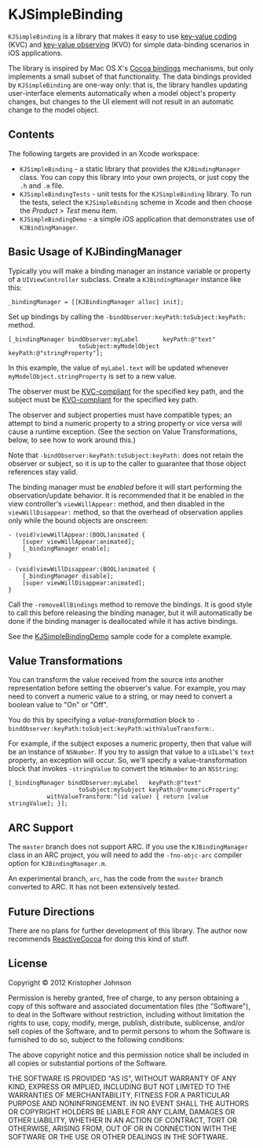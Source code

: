# KJSimpleBinding

`KJSimpleBinding` is a library that makes it easy to use [key-value coding](http://developer.apple.com/library/mac/#documentation/Cocoa/Conceptual/KeyValueCoding/Articles/KeyValueCoding.html) (KVC) and [key-value observing](https://developer.apple.com/library/mac/#documentation/cocoa/Conceptual/KeyValueObserving/KeyValueObserving.html) (KVO) for simple data-binding scenarios in iOS applications.

The library is inspired by Mac OS X's [Cocoa bindings](http://developer.apple.com/library/mac/#documentation/Cocoa/Conceptual/CocoaBindings/CocoaBindings.html) mechanisms, but only implements a small subset of that functionality. The data bindings provided by `KJSimpleBinding` are one-way only: that is, the library handles updating user-interface elements automatically when a model object's property changes, but changes to the UI element will not result in an automatic change to the model object.


## Contents

The following targets are provided in an Xcode workspace:

- `KJSimpleBinding` - a static library that provides the `KJBindingManager` class. You can copy this library into your own projects, or just copy the `.h` and `.m` file.
- `KJSimpleBindingTests` - unit tests for the `KJSimpleBinding` library. To run the tests, select the `KJSimpleBinding` scheme in Xcode and then choose the *Product* > *Test* menu item.
- `KJSimpleBindingDemo` - a simple iOS application that demonstrates use of `KJBindingManager`.


## Basic Usage of KJBindingManager

Typically you will make a binding manager an instance variable or property of a `UIViewController` subclass.  Create a `KJBindingManager` instance like this:

    _bindingManager = [[KJBindingManager alloc] init];
    
Set up bindings by calling the `-bindObserver:keyPath:toSubject:keyPath:` method.

    [_bindingManager bindObserver:myLabel       keyPath:@"text"
                        toSubject:myModelObject keyPath:@"stringProperty"];

In this example, the value of `myLabel.text` will be updated whenever `myModelObject.stringProperty` is set to a new value.

The observer must be [KVC-compliant](http://developer.apple.com/library/ios/#documentation/cocoa/conceptual/KeyValueCoding/Articles/Compliant.html) for the specified key path, and the subject must be [KVO-compliant](http://developer.apple.com/library/ios/#DOCUMENTATION/Cocoa/Conceptual/KeyValueObserving/Articles/KVOCompliance.html) for the specified key path. 

The observer and subject properties must have compatible types; an attempt to bind a numeric property to a string property or vice versa will cause a runtime exception. (See the section on Value Transformations, below, to see how to work around this.)

Note that `-bindObserver:keyPath:toSubject:keyPath:` does not retain the observer or subject, so it is up to the caller to guarantee that those object references stay valid.

The binding manager must be _enabled_ before it will start performing the observation/update behavior.  It is recommended that it be enabled in the view controller's `viewWillAppear:` method, and then disabled in the `viewWillDisappear:` method, so that the overhead of observation applies only while the bound objects are onscreen:

    - (void)viewWillAppear:(BOOL)animated {
        [super viewWillAppear:animated];
        [_bindingManager enable];
    }

    - (void)viewWillDisappear:(BOOL)animated {
        [_bindingManager disable];
        [super viewWillDisappear:animated];
    }

Call the `-removeAllBindings` method to remove the bindings.  It is good style to call this before releasing the binding manager, but it will automatically be done if the binding manager is deallocated while it has active bindings.

See the [KJSimpleBindingDemo](http://github.com/kristopherjohnson/KJSimpleBinding/blob/master/KJSimpleBindingDemo/ViewController.m) sample code for a complete example.


## Value Transformations

You can transform the value received from the source into another representation before setting the observer's value.  For example, you may need to convert a numeric value to a string, or may need to convert a boolean value to "On" or "Off".

You do this by specifying a _value-transformation_ block to `-bindObserver:keyPath:toSubject:keyPath:withValueTransform:`.

For example, if the subject exposes a numeric property, then that value will be an instance of `NSNumber`. If you try to assign that value to a `UILabel`'s `text` property, an exception will occur. So, we'll specify a value-transformation block that invokes `-stringValue` to convert the `NSNumber` to an `NSString`:

    [_bindingManager bindObserver:myLabel   keyPath:@"text"
                        toSubject:mySubject keyPath:@"numericProperty"
               withValueTransform:^(id value) { return [value stringValue]; }];


## ARC Support

The `master` branch does not support ARC. If you use the `KJBindingManager` class in an ARC project, you will need to add the `-fno-objc-arc` compiler option for `KJBindingManager.m`.

An experimental branch, `arc`, has the code from the `master` branch converted to ARC. It has not been extensively tested.



## Future Directions

There are no plans for further development of this library.  The author now recommends [ReactiveCocoa](https://github.com/ReactiveCocoa/ReactiveCocoa) for doing this kind of stuff.


## License

Copyright &copy; 2012 Kristopher Johnson
 
Permission is hereby granted, free of charge, to any person obtaining a copy
of this software and associated documentation files (the "Software"), to deal
in the Software without restriction, including without limitation the rights
to use, copy, modify, merge, publish, distribute, sublicense, and/or sell
copies of the Software, and to permit persons to whom the Software is
furnished to do so, subject to the following conditions:

The above copyright notice and this permission notice shall be included in
all copies or substantial portions of the Software.

THE SOFTWARE IS PROVIDED "AS IS", WITHOUT WARRANTY OF ANY KIND, EXPRESS OR
IMPLIED, INCLUDING BUT NOT LIMITED TO THE WARRANTIES OF MERCHANTABILITY,
FITNESS FOR A PARTICULAR PURPOSE AND NONINFRINGEMENT. IN NO EVENT SHALL THE
AUTHORS OR COPYRIGHT HOLDERS BE LIABLE FOR ANY CLAIM, DAMAGES OR OTHER
LIABILITY, WHETHER IN AN ACTION OF CONTRACT, TORT OR OTHERWISE, ARISING FROM,
OUT OF OR IN CONNECTION WITH THE SOFTWARE OR THE USE OR OTHER DEALINGS IN
THE SOFTWARE.
